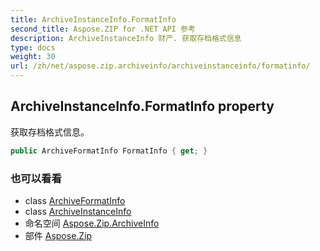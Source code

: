 ```yaml
---
title: ArchiveInstanceInfo.FormatInfo
second_title: Aspose.ZIP for .NET API 参考
description: ArchiveInstanceInfo 财产. 获取存档格式信息
type: docs
weight: 30
url: /zh/net/aspose.zip.archiveinfo/archiveinstanceinfo/formatinfo/
---
```

## ArchiveInstanceInfo.FormatInfo property

获取存档格式信息。

```csharp
public ArchiveFormatInfo FormatInfo { get; }
```

### 也可以看看

* class [ArchiveFormatInfo](../../archiveformatinfo/)
* class [ArchiveInstanceInfo](../)
* 命名空间 [Aspose.Zip.ArchiveInfo](../../archiveinstanceinfo/)
* 部件 [Aspose.Zip](../../../)


